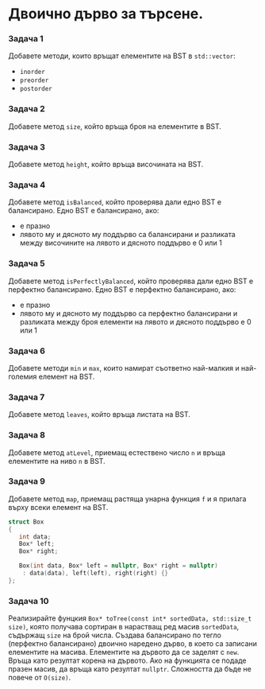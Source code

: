 # Двоично дърво за търсене.

### Задача 1
Добавете методи, които връщат елементите на BST в `std::vector`:
 - `inorder`
 - `preorder`
 - `postorder`

### Задача 2
Добавете метод `size`, който връща броя на елементите в BST.

### Задача 3
Добавете метод `height`, който връща височината на BST.

### Задача 4
Добавете метод `isBalanced`, който проверява дали едно BST е балансирано. Едно BST е балансирано, ако:
 - е празно
 - лявото му и дясното му поддърво са балансирани и разликата между височините на лявото и дясното поддърво е 0 или 1

### Задача 5
Добавете метод `isPerfectlyBalanced`, който проверява дали едно BST е перфектно балансирано. Едно BST е перфектно балансирано, ако:
 - е празно
 - лявото му и дясното му поддърво са перфектно балансирани и разликата между броя елементи на лявото и дясното поддърво е 0 или 1

### Задача 6
Добавете методи `min` и `max`, които намират съответно най-малкия и най-големия елемент на BST.

### Задача 7
Добавете метод `leaves`, който връща листата на BST.

### Задача 8
Добавете метод `atLevel`, приемащ естествено число `n` и връща елементите на ниво `n` в BST.

### Задача 9
Добавете метод `map`, приемащ растяща унарна функция `f` и я прилага върху всеки елемент на BST.

```c++
struct Box 
{
   int data;
   Box* left;
   Box* right;

   Box(int data, Box* left = nullptr, Box* right = nullptr) 
    : data(data), left(left), right(right) {} 
};
```

### Задача 10
Реализирайте фунцкия `Box* toTree(const int* sortedData, std::size_t size)`, която получава сортиран в нарастващ ред масив `sortedData`, съдържащ `size` на брой числа. Създава балансирано по тегло (перфектно балансирано) двоично наредено дърво, в което са записани елементите на масива. Елементите на дървото да се заделят с `new`. Връща като резултат корена на дървото. Ако на функцията се подаде празен масив, да връща като резултат `nullptr`. Сложността да бъде не повече от `O(size)`.